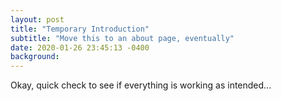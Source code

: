 ```yaml
---
layout: post
title: "Temporary Introduction"
subtitle: "Move this to an about page, eventually"
date: 2020-01-26 23:45:13 -0400
background:
---
```


Okay, quick check to see if everything is working as intended...